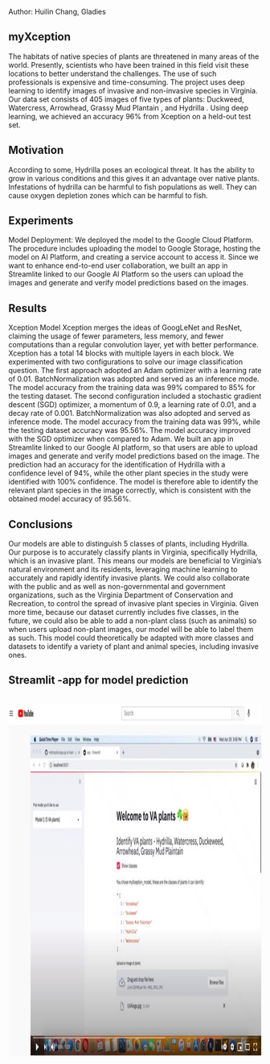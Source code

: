 Author: Huilin Chang, Gladies
## myXception
The habitats of native species of plants are threatened in many areas of the world. Presently, scientists who have been trained in this field visit these locations to better understand the challenges. The use of such professionals is expensive and time-consuming.
The project uses deep learning to identify images of invasive and non-invasive species in Virginia. Our data set consists of 405 images of five types of plants: Duckweed, Watercress, Arrowhead, Grassy Mud Plantain , and Hydrilla . Using deep learning, we achieved an accuracy 96% from Xception on a held-out test set.
## Motivation
According to some, Hydrilla poses an ecological threat. It has the ability to grow in various conditions and this gives it an advantage over native plants. Infestations of hydrilla can be harmful to fish populations as well. They can cause oxygen depletion zones which can be harmful to fish.

## Experiments
Model Deployment: We deployed the model to the Google Cloud Platform. The procedure includes uploading the model to Google Storage, hosting the model on AI Platform, and creating a service account to access it. Since we want to enhance end-to-end user collaboration, we built an app in Streamlite linked to our Google AI Platform so the users can upload the images and generate and verify model predictions based on the images.

## Results 
Xception Model
Xception merges the ideas of GoogLeNet and ResNet, claiming the usage of fewer parameters, less memory, and fewer computations than a regular convolution layer, yet with better performance. Xception has a total 14 blocks with multiple layers in each block. We experimented with two configurations to solve our image classification question. The first approach adopted an Adam optimizer with a learning rate of 0.01. BatchNormalization was adopted and served as an inference mode. The model accuracy from the training data was 99% compared to 85% for the testing dataset. The second configuration included a stochastic gradient descent (SGD) optimizer, a momentum of 0.9, a learning rate of 0.01, and a decay rate of 0.001. BatchNormalization was also adopted and served as inference mode. The model accuracy from the training data was 99%, while the testing dataset accuracy was 95.56%. The model accuracy improved with the SGD optimizer when compared to Adam. 
We built an app in Streamlite linked to our Google AI platform, so that users are able to upload  images and generate and verify model predictions based on the image. The prediction had an accuracy for the identification of  Hydrilla with a  confidence level of 94%, while the other plant species  in the study were identified with 100% confidence. The model is therefore able to identify the relevant plant species in the image correctly, which is consistent with the obtained model accuracy of 95.56%. 

## Conclusions
Our models are able to distinguish 5 classes of plants, including Hydrilla. Our purpose is to accurately classify plants in Virginia, specifically Hydrilla, which is an invasive plant. This means our models are beneficial to Virginia’s natural environment and its residents, leveraging machine learning to accurately and rapidly identify invasive plants. We could also collaborate with the public and as well as non-governmental and government organizations, such as the Virginia Department of Conservation and Recreation, to control the spread of invasive plant species in Virginia. 
Given more time, because our dataset currently includes five classes, in the future, we could also be able to add a non-plant class (such as animals) so when users upload non-plant images, our model will be able to label them as such. This model could theoretically be adapted with more classes and datasets to identify a variety of plant and animal species, including invasive ones.


## Streamlit -app for model prediction
<br>
<img height = "700" src="https://github.com/gladieschanggoodluck/myXception/blob/main/image/VAplantPrediction.JPG"/>
<br>
